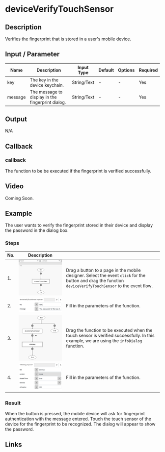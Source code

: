 # deviceVerifyTouchSensor

## Description

Verifies the fingerprint that is stored in a user's mobile device.

## Input / Parameter

| Name | Description | Input Type | Default | Options | Required |
| ------ | ------ | ------ | ------ | ------ | ------ |
| key | The key in the device keychain. | String/Text | - | - | Yes |
| message | The message to display in the fingerprint dialog. | String/Text | - | - | Yes |

## Output

N/A

## Callback

### callback

The function to be be executed if the fingerprint is verified successfully.

## Video

Coming Soon.

<!-- Format: [![Video]({image-path})]({url-link}) -->

## Example

The user wants to verify the fingerprint stored in their device and display the password in the dialog box.

<!-- Share a scenario, like a user requirements. -->

### Steps

| No. | Description |  |
| ------ | ------ | ------ |
| 1. | ![](./deviceVerifyTouchSensor-step-1.png) | Drag a button to a page in the mobile designer. Select the event `click` for the button and drag the function `deviceVerifyTouchSensor` to the event flow. |
| 2. | ![](./deviceVerifyTouchSensor-step-2.png) | Fill in the parameters of the function. |
| 3. | ![](./deviceVerifyTouchSensor-step-3.png) | Drag the function to be executed when the touch sensor is verified successfully. In this example, we are using the `infoDialog` function. |
| 4. | ![](./deviceVerifyTouchSensor-step-4.png) | Fill in the parameters of the function. |

<!-- Show the steps and share some screenshots.

1. .....

Format: ![]({image-path}) -->

### Result

When the button is pressed, the mobile device will ask for fingerprint authentication with the message entered. Touch the touch sensor of the device for the fingerprint to be recognized. The dialog will appear to show the password.

<!-- Explain the output.

Format: ![]({image-path}) -->

## Links